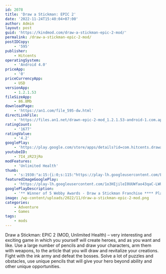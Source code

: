 ```yaml
---
id: 2078
title: 'Draw a Stickman: EPIC 2'
date: '2022-11-24T15:40:04+07:00'
author: Admin
layout: post
guid: 'https://kindmod.com/draw-a-stickman-epic-2-mod/'
permalink: /draw-a-stickman-epic-2-mod/
postIDCopy:
    - '595'
publisher:
    - Hitcents
operatingSystem:
    - 'Android 4.0'
priceApp:
    - '0'
priceCurrencyApp:
    - USD
versionApp:
    - 1.2.1.53
fileSizeApp:
    - 86.8Mb
downloadPage:
    - 'https://an1.com/file_595-dw.html'
directLinkFile:
    - 'https://files.an1.net/drawn-epic-2-mod_1.2.1.53-android-1.com.apk'
ratingCount:
    - '1677'
ratingValue:
    - '4.2'
googlePlay:
    - 'https://play.google.com/store/apps/details?id=com.hitcents.drawastickmanepic2free'
youtubeID:
    - 7I4_zR23jRo
modFeatures:
    - 'Unlimited Health'
thumb:
    - 's:1930:"a:15:{i:0;s:115:"https://play-lh.googleusercontent.com/EpebQv0vwFvR_TqOLzpppF1-XKqrjLvxs9N1i9L1ev1EL9kZyTp04R0LnoBj4_gOTnY=w526-h296";i:1;s:115:"https://play-lh.googleusercontent.com/XKReJh3RytSjP7Yxtgn2NB0e90Fcy8XCGHl75B6q8FCVn_SCVBpGrS1O_JDse978Cng=w526-h296";i:2;s:115:"https://play-lh.googleusercontent.com/f9n7QGrv2tl6Pho7sXyYMNsmF4EI7Ypg9_ShTexdpgdaFhtLbbL00xorqrustO0M6kE=w526-h296";i:3;s:115:"https://play-lh.googleusercontent.com/isJ6172d-CWB90DSgCiKEz3dRRmeZ3AvS6V6G3hcxHEqaU_QNIcl-MkHMX1zK-lQ4oU=w526-h296";i:4;s:115:"https://play-lh.googleusercontent.com/vRDkNGuXHov9rdi_mJeSuUOFrMyoEEEMTSKGEzEwTTsKTXAHZVYclQ_E4oTdCYq0ZcQ=w526-h296";i:5;s:115:"https://play-lh.googleusercontent.com/eZStv9JNUHo_dTaA21qkHO5t-0vW4iRqR3U5EjF_g5-z6bJL0zgXpZSYoUTP6UHjB6U=w526-h296";i:6;s:115:"https://play-lh.googleusercontent.com/GevTBLW9NPFoY00XJOvivB-SCMcSdvW_Dy5iVKgyN1xGd4_fzqnsHu8w7aaegN_O3KM=w526-h296";i:7;s:114:"https://play-lh.googleusercontent.com/QScIiOE389Dq3fle-OlKkgGk_nwuDqBoJR0kNQPWfzjeDISRpAcdT3sn-QdCdoXurg=w526-h296";i:8;s:115:"https://play-lh.googleusercontent.com/Kg-wwLSHGoEyeuA5aRFnrtcTQlgU1GySTSBGpAidIvSDS6g9HQHpDXq2pcrEVJXlDYY=w526-h296";i:9;s:114:"https://play-lh.googleusercontent.com/ArEruQXsEGN0TEY99-wxQR6wWUhwT6C5NIwlTyXYlhsjTyxuQYALq8o5DyR183N_aA=w526-h296";i:10;s:115:"https://play-lh.googleusercontent.com/zJf5sHLfutWNDpGgtBV9GFD_XKtABVcQYaW3Mw4UEkF0A_vhwaIPEKG9RlGhzcP73pc=w526-h296";i:11;s:115:"https://play-lh.googleusercontent.com/Y-wKhNhAQd_T6otToTD-rbPm152UnC6JdUdRGApJEWqFonfbJgRfandZ5aOy2XdNp84=w526-h296";i:12;s:116:"https://play-lh.googleusercontent.com/9-wYVndJ4F6ZaFqy28d-gJ8MDJNDrq6smjEEwIoNjcDx7Lok4xtmHPCLFeAMPxzkzOUm=w526-h296";i:13;s:115:"https://play-lh.googleusercontent.com/AsLjqe41U3oByKEwooD9Pn4nafCZ61NZlZZShPnCvUUtlWoe2nV_smrq5FqMlFAARVo=w526-h296";i:14;s:114:"https://play-lh.googleusercontent.com/UJx86ZseQqUh2go8aJrPjJa9gdPmlJAekIloSMoCWiq-miiSFsPiC91AqbW9RO7gow=w526-h296";}";'
featuredImageGooglePlay:
    - 'https://play-lh.googleusercontent.com/1o3HIjileI0UUWfao43qaC-LWUcwYdNFBOiBgRiWbcD8HmZlonXn2-mGz_ZAnrEAAxne'
googlePlayDescription:
    - '** Winner of 5 Webby Awards - Draw a Stickman Franchise **** Played over 100 Million Times around the Globe **.Grab your pencil and get ready for the most creative DRAW A STICKMAN adventure yet, with the first 2 levels FREE!.'
image: /wp-content/uploads/2022/11/draw-a-stickman-epic-2-mod.png
categories:
    - Adventure
    - Games
tags:
    - mods
---
```


Draw a Stickman: EPIC 2 (MOD, Unlimited Health) – very interesting and exciting game in which you yourself will create heroes, and as you want and like. Use a large number of pencils and draw your characters, arm them with weapons, to the article that you will draw and revitalize your creations. Fight with the ink army and defeat the bosses. Solve a lot of puzzles and obstacles, use unique pencils that will give your hero beyond ability and other unique opportunities.